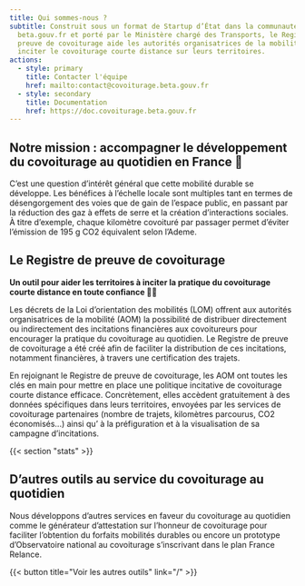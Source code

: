 ```yaml
---
title: Qui sommes-nous ?
subtitle: Construit sous un format de Startup d’État dans la communauté
  beta.gouv.fr et porté par le Ministère chargé des Transports, le Registre de
  preuve de covoiturage aide les autorités organisatrices de la mobilité à
  inciter le covoiturage courte distance sur leurs territoires.
actions:
  - style: primary
    title: Contacter l'équipe
    href: mailto:contact@covoiturage.beta.gouv.fr
  - style: secondary
    title: Documentation
    href: https://doc.covoiturage.beta.gouv.fr
---
```


## Notre mission : accompagner le développement du covoiturage au quotidien en France 🚀

C’est une question d’intérêt général que cette mobilité durable se développe. Les bénéfices à l’échelle locale sont multiples tant en termes de désengorgement des voies que de gain de l’espace public, en passant par la réduction des gaz à effets de serre et la création d’interactions sociales. À titre d’exemple, chaque kilomètre covoituré par passager permet d’éviter l’émission de 195 g CO2 équivalent selon l’Ademe.

## Le Registre de preuve de covoiturage

**Un outil pour aider les territoires à inciter la pratique du covoiturage courte distance en toute confiance 👍🏻**

Les décrets de la Loi d’orientation des mobilités (LOM) offrent aux autorités organisatrices de la mobilité (AOM) la possibilité de distribuer directement ou indirectement des incitations financières aux covoitureurs pour encourager la pratique du covoiturage au quotidien. Le Registre de preuve de covoiturage a été créé afin de faciliter la distribution de ces incitations, notamment financières, à travers une certification des trajets.

En rejoignant le Registre de preuve de covoiturage, les AOM ont toutes les clés en main pour mettre en place une politique incitative de covoiturage courte distance efficace. Concrètement, elles accèdent gratuitement à des données spécifiques dans leurs territoires, envoyées par les services de covoiturage partenaires (nombre de trajets, kilomètres parcourus, CO2 économisés...) ainsi qu’ à la préfiguration et à la visualisation de sa campagne d’incitations.

{{< section "stats" >}}

## D’autres outils au service du covoiturage au quotidien

Nous développons d’autres services en faveur du covoiturage au quotidien comme le générateur d’attestation sur l’honneur de covoiturage pour faciliter l’obtention du forfaits mobilités durables ou encore un prototype d’Observatoire national au covoiturage s’inscrivant dans le plan France Relance.

{{< button title="Voir les autres outils" link="/" >}}
